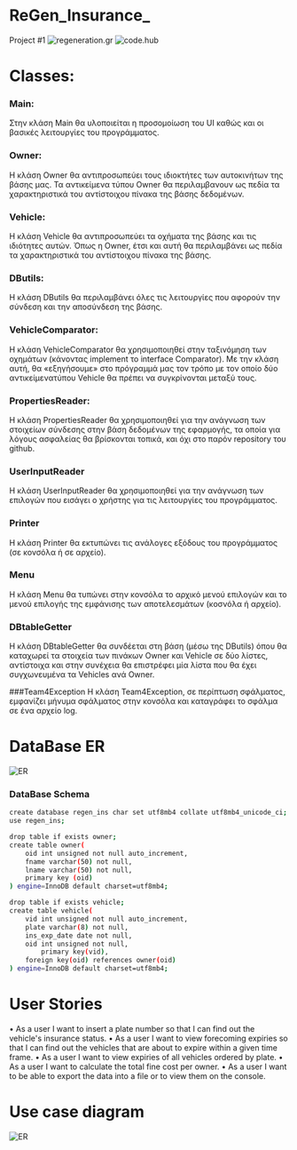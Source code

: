 # ReGen_Insurance_
Project #1
![regeneration.gr](https://image.ibb.co/ftrsSf/logo-1.png)
![code.hub](https://www.codehub.gr/wp-content/uploads/2018/01/cropped-CodeHub-logo_320x132.png)

# Classes:
### Main:  
Στην κλάση Main θα υλοποιείται η προσομοίωση του UI καθώς και οι βασικές λειτουργίες του προγράμματος.

### Owner: 
H κλάση Owner θα αντιπροσωπεύει τους ιδιοκτήτες των αυτοκινήτων της βάσης μας. Τα αντικείμενα τύπου Owner θα περιλαμβανουν ως πεδία τα χαρακτηριστικά του αντίστοιχου πίνακα της βάσης δεδομένων.

### Vehicle: 
H κλάση Vehicle θα αντιπροσωπεύει τα οχήματα της βάσης και τις ιδιότητες αυτών. Όπως η Owner, έτσι και αυτή θα περιλαμβάνει ως πεδία τα χαρακτηριστικά του αντίστοιχου πίνακα της βάσης.

### DButils: 
H κλάση DButils θα περιλαμβάνει όλες τις λειτουργίες που αφορούν την σύνδεση και την αποσύνδεση της βάσης.

### VehicleComparator: 
H κλάση VehicleComparator θα χρησιμοποιηθεί στην ταξινόμηση των οχημάτων (κάνοντας implement το interface Comparator). Με την κλάση αυτή, θα «εξηγήσουμε» στο πρόγραμμά μας τον τρόπο με τον οποίο δύο αντικείμενατύπου Vehicle θα πρέπει να συγκρίνονται μεταξύ τους.

### PropertiesReader: 
H κλάση PropertiesReader θα χρησιμοποιηθεί για την ανάγνωση των στοιχείων σύνδεσης στην βάση δεδομένων της εφαρμογής, τα οποία για λόγους ασφαλείας θα βρίσκονται τοπικά, και όχι στο παρόν repository του github.

### UserInputReader
Η κλάση UserInputReader θα χρησιμοποιηθεί για την ανάγνωση των επιλογών που εισάγει ο χρήστης για τις λειτουργίες του προγράμματος.

### Printer
Η κλάση Printer θα εκτυπώνει τις ανάλογες εξόδους του προγράμματος (σε κονσόλα ή σε αρχείο).

### Menu
Η κλάση Menu θα τυπώνει στην κονσόλα το αρχικό μενού επιλογών και το μενού επιλογής της εμφάνισης των αποτελεσμάτων (κοσνόλα ή αρχείο).

### DBtableGetter
Η κλάση DBtableGetter θα συνδέεται στη βάση (μέσω της DButils) όπου θα καταχωρεί τα στοιχεία των πινάκων Owner και Vehicle σε δύο λίστες, αντίστοιχα και στην συνέχεια θα επιστρέφει μία λίστα που θα έχει συγχωνευμένα τα Vehicles ανά Owner.

###Team4Exception
Η κλάση Team4Exception, σε περίπτωση σφάλματος, εμφανίζει μήνυμα σφάλματος στην κονσόλα και καταγράφει το σφάλμα σε ένα αρχείο log.

# DataBase ER
![ER](https://image.ibb.co/eijwnf/er.png)

### DataBase Schema

```sh
create database regen_ins char set utf8mb4 collate utf8mb4_unicode_ci;
use regen_ins;
```


```sh
drop table if exists owner;
create table owner(
	oid int unsigned not null auto_increment,
	fname varchar(50) not null,
	lname varchar(50) not null,
	primary key (oid)
) engine=InnoDB default charset=utf8mb4;
```


```sh
drop table if exists vehicle;
create table vehicle(
	vid int unsigned not null auto_increment,
	plate varchar(8) not null,
	ins_exp_date date not null,
	oid int unsigned not null,
        primary key(vid),
	foreign key(oid) references owner(oid)
) engine=InnoDB default charset=utf8mb4;
```


# User Stories
•	As a user I want to insert a plate number so that I can find out the vehicle's insurance status.
•	As a user I want to view forecoming expiries so that I can find out the vehicles that are about to expire within a given time frame.
•	As a user I want to view expiries of all vehicles ordered by plate.
•	As a user I want to calculate the total fine cost per owner.
•	As a user I want to be able to export the data into a file or to view them on the console.

# Use case diagram
![ER](https://image.ibb.co/jKJNSf/use-case-diagram.png)
